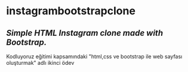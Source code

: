 # instagrambootstrapclone
*Simple HTML Instagram clone made with Bootstrap.*
---
Kodluyoruz eğitimi kapsamındaki "html,css ve bootstrap ile web sayfası oluşturmak" adlı ikinci ödev